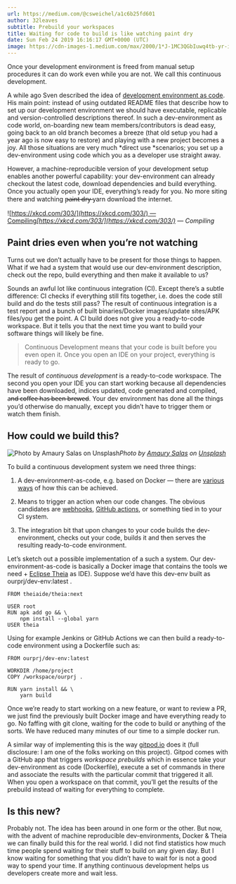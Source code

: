 ```yaml
---
url: https://medium.com/@csweichel/a1c6b25fd601
author: 32leaves
subtitle: Prebuild your workspaces
title: Waiting for code to build is like watching paint dry
date: Sun Feb 24 2019 16:16:17 GMT+0000 (UTC)
image: https://cdn-images-1.medium.com/max/2000/1*J-1MC3QGbIuwq4tb-yr-iA.png
---
```


Once your development environment is freed from manual setup procedures it can do work even while you are not. We call this continuous development.

A while ago Sven described the idea of [development environment as code](https://medium.freecodecamp.org/dev-env-as-code-c25f1ce83ec2). His main point: instead of using outdated README files that describe how to set up our development environment we should have executable, replicable and version-controlled descriptions thereof. In such a dev-environment as code world, on-boarding new team members/contributors is dead easy, going back to an old branch becomes a breeze (that old setup you had a year ago is now easy to restore) and playing with a new project becomes a joy. All those situations are very much *direct use *scenarios; you set up a dev-environment using code which you as a developer use straight away.

However, a machine-reproducible version of your development setup enables another powerful capability: your dev-environment can already checkout the latest code, download dependencies and build everything. Once you actually open your IDE, everything’s ready for you. No more siting there and watching p̵̶̵a̵̶̵i̵̶̵n̵̶̵t̵̶̵ ̵̶̵d̵̶̵r̵̶̵y̵̶̵ yarn download the internet.

![[https://xkcd.com/303/](https://xkcd.com/303/) — Compiling](https://cdn-images-1.medium.com/max/2000/1*J-1MC3QGbIuwq4tb-yr-iA.png)*[https://xkcd.com/303/](https://xkcd.com/303/) — Compiling*

## Paint dries even when you’re not watching

Turns out we don’t actually have to be present for those things to happen. What if we had a system that would use our dev-environment description, check out the repo, build everything and then make it available to us?

Sounds an awful lot like continuous integration (CI). Except there’s a subtle difference: CI checks if everything still fits together, i.e. does the code still build and do the tests still pass? The result of continuous integration is a test report and a bunch of built binaries/Docker images/update sites/APK files/you get the point. A CI build does not give you a ready-to-code workspace. But it tells you that the next time you want to build your software things will likely be fine.
> Continuous Development means that your code is built before you even open it. Once you open an IDE on your project, everything is ready to go.

The result of *continuous development* is a ready-to-code workspace. The second you open your IDE you can start working because all dependencies have been downloaded, indices updated, code generated and compiled, a̶n̶d̶ ̶c̶o̶f̶f̶e̶e̶ ̶h̶a̶s̶ ̶b̶e̶e̶n̶ ̶b̶r̶e̶w̶e̶d̶. Your dev environment has done all the things you’d otherwise do manually, except you didn’t have to trigger them or watch them finish.

## How could we build this?

![Photo by [Amaury Salas](https://unsplash.com/photos/IhXrWDckZOQ?utm_source=unsplash&utm_medium=referral&utm_content=creditCopyText) on [Unsplash](https://unsplash.com/?utm_source=unsplash&utm_medium=referral&utm_content=creditCopyText)](https://cdn-images-1.medium.com/max/12000/1*Sa1JcYpRMddE0xVo2ofosA.jpeg)*Photo by [Amaury Salas](https://unsplash.com/photos/IhXrWDckZOQ?utm_source=unsplash&utm_medium=referral&utm_content=creditCopyText) on [Unsplash](https://unsplash.com/?utm_source=unsplash&utm_medium=referral&utm_content=creditCopyText)*

To build a continuous development system we need three things:

1. A dev-environment-as-code, e.g. based on Docker — there are [various ways](https://medium.freecodecamp.org/dev-env-as-code-c25f1ce83ec2#ef8b) of how this can be achieved.

1. Means to trigger an action when our code changes. The obvious candidates are [webhooks](https://developer.github.com/webhooks/), [GitHub actions](https://github.com/features/actions), or something tied in to your CI system.

1. The integration bit that upon changes to your code builds the dev-environment, checks out your code, builds it and then serves the resulting ready-to-code environment.

Let’s sketch out a possible implementation of a such a system. Our dev-environment-as-code is basically a Docker image that contains the tools we need + [Eclipse Theia](https://www.theia-ide.org/) as IDE). Suppose we’d have this dev-env built as ourprj/dev-env:latest .

    FROM theiaide/theia:next

    USER root
    RUN apk add go && \
        npm install --global yarn
    USER theia

Using for example Jenkins or GitHub Actions we can then build a ready-to-code environment using a Dockerfile such as:

    FROM ourprj/dev-env:latest

    WORKDIR /home/project
    COPY /workspace/ourprj .

    RUN yarn install && \
        yarn build

Once we’re ready to start working on a new feature, or want to review a PR, we just find the previously built Docker image and have everything ready to go. No faffing with git clone, waiting for the code to build or anything of the sorts. We have reduced many minutes of our time to a simple docker run.

A similar way of implementing this is the way [gitpod.io](https://gitpod.io) does it (full disclosure: I am one of the folks working on this project). Gitpod comes with a GitHub app that triggers *workspace prebuilds* which in essence take your dev-environment as code (Dockerfile), execute a set of commands in there and associate the results with the particular commit that triggered it all. When you open a workspace on that commit, you’ll get the results of the prebuild instead of waiting for everything to complete.

## Is this new?

Probably not. The idea has been around in one form or the other. But now, with the advent of machine reproducible dev-environments, Docker & Theia we can finally build this for the real world. I did not find statistics how much time people spend waiting for their stuff to build on any given day. But I know waiting for something that you didn’t have to wait for is not a good way to spend your time. If anything continuous development helps us developers create more and wait less.
